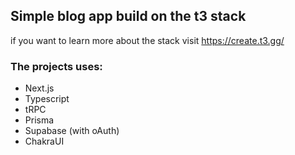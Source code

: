 ## Simple blog app build on the t3 stack

if you want to learn more about the stack visit https://create.t3.gg/

### The projects uses:
- Next.js
- Typescript
- tRPC
- Prisma
- Supabase (with oAuth)
- ChakraUI
